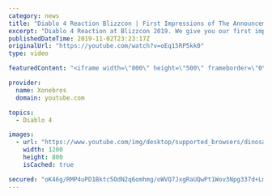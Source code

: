 ```yaml
---
category: news
title: "Diablo 4 Reaction Blizzcon | First Impressions of The Announcement"
excerpt: "Diablo 4 Reaction at Blizzcon 2019. We give you our first impressions of the announcement and trailers shown. Business Inquiry ..."
publishedDateTime: 2019-11-02T23:23:17Z
originalUrl: "https://youtube.com/watch?v=oEq15RP5kk0"
type: video

featuredContent: "<iframe width=\"800\" height=\"500\" frameborder=\"0\" src=\"https://www.youtube.com/embed/oEq15RP5kk0\" allow=\"accelerometer; autoplay; encrypted-media; gyroscope; picture-in-picture\" allowfullscreen></iframe>"

provider:
  name: Xonebros
  domain: youtube.com

topics:
  - Diablo 4

images:
  - url: "https://www.youtube.com/img/desktop/supported_browsers/dinosaur.png"
    width: 1200
    height: 800
    isCached: true

secured: "oK46g/RMP4uPD1Bktc5OdN2q6omhmg/oWVQ7JxgRaUQwPt1Wov3Npg337d+Lmd2sravBxtfukr9Q9+NMxJ1AVI+W3XMjiD4jbyVwM2XpmOLGrRw+TfaOZeVOYEJ14OMfnUf8A/1R0WVTlDDW36l+7+6uvq/+R7yJtMtIRxnae33YGGJc8jfytVg6gConEujgYUc/Kn7Oo6APdIUufnh/KqDPvYDbKNIDFvVF6k34/YsHUBHQRb/dpgtmzkNh0Kni3qddMyBhpkV1blNGA8BsbAEp3xeSHAB5MfZco8wXbeSOW/8LyaDXxrQyDz3TMhNnTxmkcQDjOuM/mpUQpsUC6OSUriTZusWuRWnCiiNE0e052Z+62QIerli8KyV8BBzRSplowgbZ1/DAxQINScgCJKRxbZrYj16Hwz+taT3zEVU=;a9mJ3vZ0+IU6VHSurSLRsw=="
---
```


